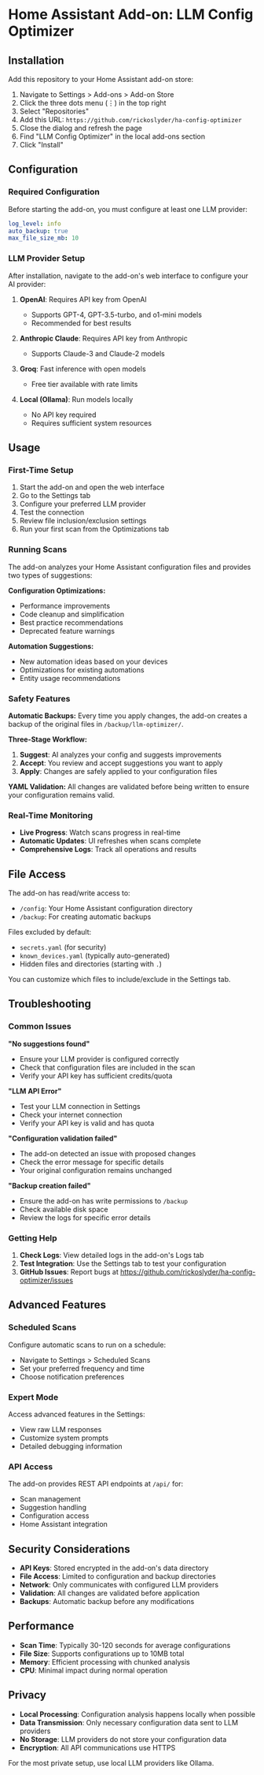 # Home Assistant Add-on: LLM Config Optimizer

## Installation

Add this repository to your Home Assistant add-on store:

1. Navigate to Settings > Add-ons > Add-on Store
2. Click the three dots menu (⋮) in the top right
3. Select "Repositories"
4. Add this URL: `https://github.com/rickoslyder/ha-config-optimizer`
5. Close the dialog and refresh the page
6. Find "LLM Config Optimizer" in the local add-ons section
7. Click "Install"

## Configuration

### Required Configuration

Before starting the add-on, you must configure at least one LLM provider:

```yaml
log_level: info
auto_backup: true
max_file_size_mb: 10
```

### LLM Provider Setup

After installation, navigate to the add-on's web interface to configure your AI provider:

1. **OpenAI**: Requires API key from OpenAI
   - Supports GPT-4, GPT-3.5-turbo, and o1-mini models
   - Recommended for best results

2. **Anthropic Claude**: Requires API key from Anthropic
   - Supports Claude-3 and Claude-2 models

3. **Groq**: Fast inference with open models
   - Free tier available with rate limits

4. **Local (Ollama)**: Run models locally
   - No API key required
   - Requires sufficient system resources

## Usage

### First-Time Setup

1. Start the add-on and open the web interface
2. Go to the Settings tab
3. Configure your preferred LLM provider
4. Test the connection
5. Review file inclusion/exclusion settings
6. Run your first scan from the Optimizations tab

### Running Scans

The add-on analyzes your Home Assistant configuration files and provides two types of suggestions:

**Configuration Optimizations:**
- Performance improvements
- Code cleanup and simplification
- Best practice recommendations
- Deprecated feature warnings

**Automation Suggestions:**
- New automation ideas based on your devices
- Optimizations for existing automations
- Entity usage recommendations

### Safety Features

**Automatic Backups:** Every time you apply changes, the add-on creates a backup of the original files in `/backup/llm-optimizer/`.

**Three-Stage Workflow:**
1. **Suggest**: AI analyzes your config and suggests improvements
2. **Accept**: You review and accept suggestions you want to apply
3. **Apply**: Changes are safely applied to your configuration files

**YAML Validation:** All changes are validated before being written to ensure your configuration remains valid.

### Real-Time Monitoring

- **Live Progress**: Watch scans progress in real-time
- **Automatic Updates**: UI refreshes when scans complete
- **Comprehensive Logs**: Track all operations and results

## File Access

The add-on has read/write access to:
- `/config`: Your Home Assistant configuration directory
- `/backup`: For creating automatic backups

Files excluded by default:
- `secrets.yaml` (for security)
- `known_devices.yaml` (typically auto-generated)
- Hidden files and directories (starting with `.`)

You can customize which files to include/exclude in the Settings tab.

## Troubleshooting

### Common Issues

**"No suggestions found"**
- Ensure your LLM provider is configured correctly
- Check that configuration files are included in the scan
- Verify your API key has sufficient credits/quota

**"LLM API Error"**
- Test your LLM connection in Settings
- Check your internet connection
- Verify your API key is valid and has quota

**"Configuration validation failed"**
- The add-on detected an issue with proposed changes
- Check the error message for specific details
- Your original configuration remains unchanged

**"Backup creation failed"**
- Ensure the add-on has write permissions to `/backup`
- Check available disk space
- Review the logs for specific error details

### Getting Help

1. **Check Logs**: View detailed logs in the add-on's Logs tab
2. **Test Integration**: Use the Settings tab to test your configuration
3. **GitHub Issues**: Report bugs at https://github.com/rickoslyder/ha-config-optimizer/issues

## Advanced Features

### Scheduled Scans

Configure automatic scans to run on a schedule:
- Navigate to Settings > Scheduled Scans
- Set your preferred frequency and time
- Choose notification preferences

### Expert Mode

Access advanced features in the Settings:
- View raw LLM responses
- Customize system prompts
- Detailed debugging information

### API Access

The add-on provides REST API endpoints at `/api/` for:
- Scan management
- Suggestion handling
- Configuration access
- Home Assistant integration

## Security Considerations

- **API Keys**: Stored encrypted in the add-on's data directory
- **File Access**: Limited to configuration and backup directories
- **Network**: Only communicates with configured LLM providers
- **Validation**: All changes are validated before application
- **Backups**: Automatic backup before any modifications

## Performance

- **Scan Time**: Typically 30-120 seconds for average configurations
- **File Size**: Supports configurations up to 10MB total
- **Memory**: Efficient processing with chunked analysis
- **CPU**: Minimal impact during normal operation

## Privacy

- **Local Processing**: Configuration analysis happens locally when possible
- **Data Transmission**: Only necessary configuration data sent to LLM providers
- **No Storage**: LLM providers do not store your configuration data
- **Encryption**: All API communications use HTTPS

For the most private setup, use local LLM providers like Ollama.